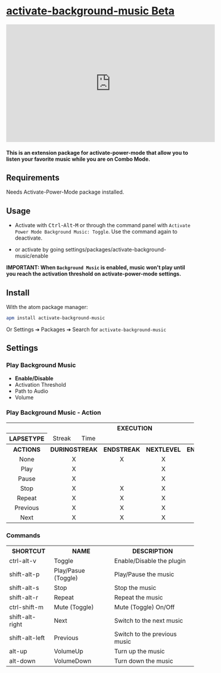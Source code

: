 # [activate-background-music Beta](https://github.com/Jerajo/activate-background-music)

<iframe width="560" height="315"
src="https://www.youtube.com/embed/fBr48lHVYJE" frameborder="0" allowfullscreen>
</iframe>


#### This is an extension package for activate-power-mode that allow you to listen your favorite music while you are on Combo Mode.

## Requirements

Needs Activate-Power-Mode package installed.

## Usage

- Activate with <kbd>Ctrl</kbd>-<kbd>Alt</kbd>-<kbd>M</kbd> or through the command panel with `Activate Power Mode Background Music: Toggle`. Use the command again to deactivate.

- or activate by going settings/packages/activate-background-music/enable

**IMPORTANT: When `Background Music` is enabled, music won't play until you reach the activation threshold on activate-power-mode settings.**

## Install

With the atom package manager:
```bash
apm install activate-background-music
```
Or Settings ➔ Packages ➔ Search for `activate-background-music`

## Settings

### Play Background Music

* **Enable/Disable**
* Activation Threshold
* Path to Audio
* Volume

### Play Background Music - Action

<table class="Actions" style="text-align:center">

  <tr>  <th></th> <th colspan="5">EXECUTION</th>  </tr>

  <tr>  <th>LAPSETYPE</th> <td>Streak</td> <td>Time</td>  <td></td> <td></td> <td></td>  </tr>

  <tr>  <th>ACTIONS</th> <th colspan="2">DURINGSTREAK</th> <th>ENDSTREAK</th> <th>NEXTLEVEL</th> <th>ENDMUSIC</th>  </tr>

  <tr>  <td>None</td> <td colspan="2">X</td> <td>X</td> <td>X</td> <td>X</td>  </tr>

  <tr>  <td>Play</td> <td colspan="2">X</td> <td></td> <td>X</td> <td>X</td>  </tr>

  <tr>  <td>Pause</td> <td colspan="2">X</td> <td></td> <td>X</td> <td></td>  </tr>

  <tr>  <td>Stop</td> <td colspan="2">X</td> <td>X</td> <td>X</td> <td></td>  </tr>

  <tr>  <td>Repeat</td> <td colspan="2">X</td> <td>X</td> <td>X</td> <td>X</td>  </tr>

  <tr>  <td>Previous</td> <td colspan="2">X</td> <td>X</td> <td>X</td> <td>X</td>  </tr>

  <tr>  <td>Next</td> <td colspan="2">X</td> <td>X</td> <td>X</td> <td>X</td>  </tr>

</table>

### Commands

<table>

  <tr>  <th>SHORTCUT</th> <th>NAME</th> <th>DESCRIPTION</th>  </tr>

  <tr>  <td>ctrl-alt-v</td> <td>Toggle</td> <td>Enable/Disable the plugin</td>  </tr>

  <tr>  <td>shift-alt-p</td> <td>Play/Pasue (Toggle)</td> <td>Play/Pause the music</td>  </tr>

  <tr>  <td>shift-alt-s</td> <td>Stop</td> <td>Stop  the music</td>  </tr>

  <tr>  <td>shift-alt-r</td> <td>Repeat</td> <td>Repeat the music</td>  </tr>

  <tr>  <td>ctrl-shift-m</td> <td>Mute (Toggle)</td> <td>Mute (Toggle) On/Off</td>  </tr>

  <tr>  <td>shift-alt-right</td> <td>Next</td> <td>Switch to the next music</td>  </tr>

  <tr>  <td>shift-alt-left</td> <td>Previous</td> <td>Switch to the previous music</td>  </tr>

  <tr>  <td>alt-up</td> <td>VolumeUp</td> <td>Turn up the music</td>  </tr>

  <tr>  <td>alt-down</td> <td>VolumeDown</td> <td>Turn down the music</td>  </tr>

</table>
